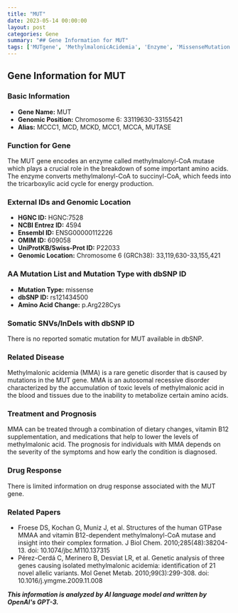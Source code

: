 ```yaml
---
title: "MUT"
date: 2023-05-14 00:00:00
layout: post
categories: Gene
summary: "## Gene Information for MUT"
tags: ['MUTgene', 'MethylmalonicAcidemia', 'Enzyme', 'MissenseMutation', 'GeneticDisorder', 'Treatment', 'Prognosis', 'Metabolism']
---
```


## Gene Information for MUT

### Basic Information

- **Gene Name:** MUT
- **Genomic Position:** Chromosome 6: 33119630-33155421
- **Alias:** MCCC1, MCD, MCKD, MCC1, MCCA, MUTASE

### Function for Gene

The MUT gene encodes an enzyme called methylmalonyl-CoA mutase which plays a crucial role in the breakdown of some important amino acids. The enzyme converts methylmalonyl-CoA to succinyl-CoA, which feeds into the tricarboxylic acid cycle for energy production.

### External IDs and Genomic Location

- **HGNC ID:** HGNC:7528
- **NCBI Entrez ID:** 4594
- **Ensembl ID:** ENSG00000112226
- **OMIM ID:** 609058
- **UniProtKB/Swiss-Prot ID:** P22033
- **Genomic Location:** Chromosome 6 (GRCh38): 33,119,630-33,155,421

### AA Mutation List and Mutation Type with dbSNP ID

- **Mutation Type:** missense
- **dbSNP ID:** rs121434500
- **Amino Acid Change:** p.Arg228Cys

### Somatic SNVs/InDels with dbSNP ID

There is no reported somatic mutation for MUT available in dbSNP.

### Related Disease

Methylmalonic acidemia (MMA) is a rare genetic disorder that is caused by mutations in the MUT gene. MMA is an autosomal recessive disorder characterized by the accumulation of toxic levels of methylmalonic acid in the blood and tissues due to the inability to metabolize certain amino acids.

### Treatment and Prognosis

MMA can be treated through a combination of dietary changes, vitamin B12 supplementation, and medications that help to lower the levels of methylmalonic acid. The prognosis for individuals with MMA depends on the severity of the symptoms and how early the condition is diagnosed.

### Drug Response

There is limited information on drug response associated with the MUT gene.

### Related Papers

- Froese DS, Kochan G, Muniz J, et al. Structures of the human GTPase MMAA and vitamin B12-dependent methylmalonyl-CoA mutase and insight into their complex formation. J Biol Chem. 2010;285(48):38204-13. doi: 10.1074/jbc.M110.137315
- Pérez-Cerdá C, Merinero B, Desviat LR, et al. Genetic analysis of three genes causing isolated methylmalonic acidemia: identification of 21 novel allelic variants. Mol Genet Metab. 2010;99(3):299-308. doi: 10.1016/j.ymgme.2009.11.008

**_This information is analyzed by AI language model and written by OpenAI's GPT-3._**